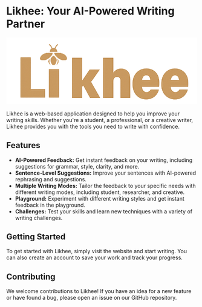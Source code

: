 # Likhee: Your AI-Powered Writing Partner

![Likhee Logo](./public/images/Likhee_logo.png)

Likhee is a web-based application designed to help you improve your writing skills. Whether you're a student, a professional, or a creative writer, Likhee provides you with the tools you need to write with confidence.

## Features

*   **AI-Powered Feedback:** Get instant feedback on your writing, including suggestions for grammar, style, clarity, and more.
*   **Sentence-Level Suggestions:** Improve your sentences with AI-powered rephrasing and suggestions.
*   **Multiple Writing Modes:** Tailor the feedback to your specific needs with different writing modes, including student, researcher, and creative.
*   **Playground:** Experiment with different writing styles and get instant feedback in the playground.
*   **Challenges:** Test your skills and learn new techniques with a variety of writing challenges.

## Getting Started

To get started with Likhee, simply visit the website and start writing. You can also create an account to save your work and track your progress.

## Contributing

We welcome contributions to Likhee! If you have an idea for a new feature or have found a bug, please open an issue on our GitHub repository.